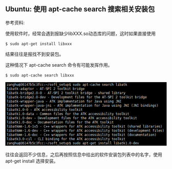 ## Ubuntu: 使用 apt-cache search 搜索相关安装包

参考资料: 

使用软件时，经常会遇到报缺少libXXX.so动态库的问题，这时如果直接使用

```shell
$ sudo apt-get install libxxx
```

结果往往是报找不到安装包。

这种情况下 apt-cache search 命令有可能发挥作用。

```shell
$ sudo apt-cache search libxxx
```

![](/assets/linux016_001.PNG)

往往会返回不少信息，之后再按照信息中给出的软件安装包列表中的名字，使用 apt-get install 选择安装。
